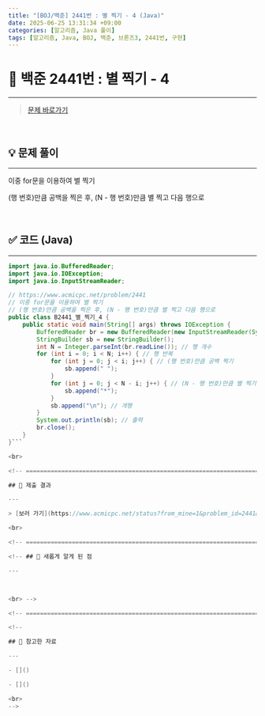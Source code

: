 ```yaml
---
title: "[BOJ/백준] 2441번 : 별 찍기 - 4 (Java)"
date: 2025-06-25 13:31:34 +09:00
categories: [알고리즘, Java 풀이]
tags: [알고리즘, Java, BOJ, 백준, 브론즈3, 2441번, 구현]
---
```


<!-- ========================================================================== -->

# 📘 백준 2441번 : 별 찍기 - 4

---

> [문제 바로가기](https://www.acmicpc.net/problem/2441)

<br>

<!-- ========================================================================== -->

## 💡 문제 풀이

---

이중 for문을 이용하여 별 찍기

(행 번호)만큼 공백을 찍은 후, (N - 행 번호)만큼 별 찍고 다음 행으로

<br>

<!-- ========================================================================== -->

## ✅ 코드 (Java)

---

````java
import java.io.BufferedReader;
import java.io.IOException;
import java.io.InputStreamReader;

// https://www.acmicpc.net/problem/2441
// 이중 for문을 이용하여 별 찍기
// (행 번호)만큼 공백을 찍은 후, (N - 행 번호)만큼 별 찍고 다음 행으로
public class B2441_별_찍기_4 {
	public static void main(String[] args) throws IOException {
		BufferedReader br = new BufferedReader(new InputStreamReader(System.in));
		StringBuilder sb = new StringBuilder();
		int N = Integer.parseInt(br.readLine()); // 행 개수
		for (int i = 0; i < N; i++) { // 행 반복
			for (int j = 0; j < i; j++) { // (행 번호)만큼 공백 찍기
				sb.append(" ");
			}
			for (int j = 0; j < N - i; j++) { // (N - 행 번호)만큼 별 찍기
				sb.append("*");
			}
			sb.append("\n"); // 개행
		}
		System.out.println(sb); // 출력
		br.close();
	}
}```

<br>

<!-- ========================================================================== -->

## 💾 제출 결과

---

> [보러 가기](https://www.acmicpc.net/status?from_mine=1&problem_id=2441&user_id=juyn2000)

<br>

<!-- ========================================================================== -->

<!-- ## 🧩 새롭게 알게 된 점

---



<br> -->

<!-- ========================================================================== -->

<!--

## 🔗 참고한 자료

---

- []()

- []()

<br>
-->
````

